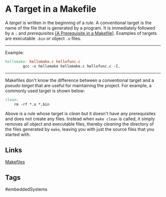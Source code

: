 # A Target in a Makefile

A *target* is written in the beginning of a *rule*. A conventional target is the name of the file that is generated by a program. It is immediately followed by a `:` and *prerequisites* [\[A Prerequisite in a Makefile\]](../202110182309). Examples of targets are executable `.bin` or object `.o` files.

---
Example:  
```mk
hellomake: hellomake.c hellofunc.c
		gcc -o hellomake hellomake.c hellofunc.c -I.
```

---

Makefiles don't know the difference between a conventional target and a *pseudo target* that are useful for maintaining the project. For example, a commonly used target is shown below:
```mk
clean:
	rm -rf *.o *.bin
```

Above is a rule whose target is *clean* but it doesn't have any prerequisites and does not create any files. Instead when `make clean` is called, it simply removes all object and executable files, thereby *cleaning* the directory of the files generated by `make`, leaving you with just the source files that you started with.  


## Links
[Makefiles](../202110182235)  
 
## Tags
#embeddedSystems
